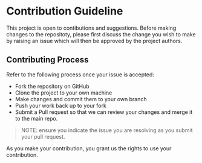 # Contribution Guideline

This project is open to contibutions and suggestions. Before making changes to the repositoty, please first discuss the change you wish to make by raising an issue which will then be approved by the project authors.

## Contributing Process
Refer to the following process once your issue is accepted:

* Fork the repository on GitHub
* Clone the project to your own machine
* Make changes and commit them to your own branch
* Push your work back up to your fork
* Submit a Pull request so that we can review your changes and merge it to the main repo.

> NOTE: ensure you indicate the issue you are resolving as you submit your pull request.

As you make your contribution, you grant us the rights to use your contribution.